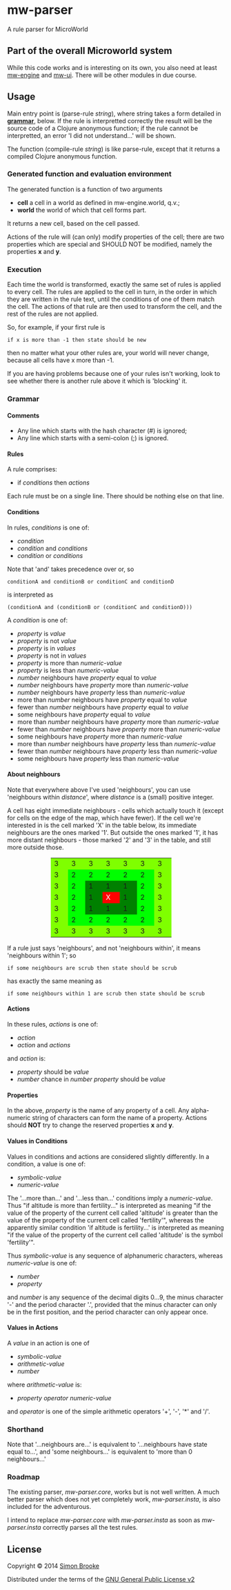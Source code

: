 # mw-parser

A rule parser for MicroWorld

## Part of the overall Microworld system 

While this code works and is interesting on its own, you also need at least
[mw-engine](https://github.com/simon-brooke/mw-engine) and 
[mw-ui](https://github.com/simon-brooke/mw-ui). There will be other 
modules in due course.


## Usage

Main entry point is (parse-rule _string_), where string takes a form detailed
in __[grammar](#grammar)__, below. If the rule is interpretted correctly the result will
be the source code of a Clojure anonymous function; if the rule cannot be interpretted,
an error 'I did not understand...' will be shown.

The function (compile-rule _string_) is like parse-rule, except that it returns
a compiled Clojure anonymous function.

### Generated function and evaluation environment

The generated function is a function of two arguments

+ __cell__ a cell in a world as defined in mw-engine.world, q.v.;
+ __world__ the world of which that cell forms part.

It returns a new cell, based on the cell passed.

Actions of the rule will (can only) modify properties of the cell; there are two
properties which are special and SHOULD NOT be modified, namely the properties
__x__ and __y__.

### Execution

Each time the world is transformed, exactly the same set of rules is applied to every
cell. The rules are applied to the cell in turn, in the order in which they are
written in the rule text, until the conditions of one of them match the cell.
The actions of that rule are then used to transform the cell, and the rest of
the rules are not applied.

So, for example, if your first rule is

    if x is more than -1 then state should be new

then no matter what your other rules are, your world will never change, because
all cells have x more than -1.

If you are having problems because one of your rules isn't working, look to
see whether there is another rule above it which is 'blocking' it.

### <a name="grammar"></a>Grammar

#### Comments

+ Any line which starts with the hash character (#) is ignored;
+ Any line which starts with a semi-colon (;) is ignored.

#### Rules

A rule comprises:

+ if _conditions_ then _actions_

Each rule must be on a single line. There should be nothing else on that line.

#### Conditions

In rules, _conditions_ is one of:

+ _condition_
+ _condition_ and _conditions_
+ _condition_ or _conditions_

Note that 'and' takes precedence over or, so

    conditionA and conditionB or conditionC and conditionD

is interpreted as

	(conditionA and (conditionB or (conditionC and conditionD)))

A _condition_ is one of:

+ _property_ is _value_
+ _property_ is not _value_
+ _property_ is in _values_
+ _property_ is not in _values_
+ _property_ is more than _numeric-value_
+ _property_ is less than _numeric-value_
+ _number_ neighbours have _property_ equal to _value_
+ _number_ neighbours have _property_ more than _numeric-value_
+ _number_ neighbours have _property_ less than _numeric-value_
+ more than _number_ neighbours have _property_ equal to _value_
+ fewer than _number_ neighbours have _property_ equal to _value_
+ some neighbours have _property_ equal to _value_
+ more than _number_ neighbours have _property_ more than _numeric-value_
+ fewer than _number_ neighbours have _property_ more than _numeric-value_
+ some neighbours have _property_ more than _numeric-value_
+ more than _number_ neighbours have _property_ less than _numeric-value_
+ fewer than _number_ neighbours have _property_ less than _numeric-value_
+ some neighbours have _property_ less than _numeric-value_

#### About neighbours

Note that everywhere above I've used 'neighbours', you can use 'neighbours
within _distance_', where _distance_ is a (small) positive integer.

A cell has eight immediate neighbours - cells which actually touch it (except
for cells on the edge of the map, which have fewer). If the cell we're
interested in is the cell marked 'X' in the table below, its immediate neighbours
are the ones marked '1'. But outside the ones marked '1', it has more distant
neighbours - those marked '2' and '3' in the table, and still more outside those.

<table style="padding-left: 20%;">
<tr><td style="width: 1.5em; background-color: chartreuse;">3</td><td style="width: 1.5em; background-color: chartreuse;">3</td><td style="width: 1.5em; background-color: chartreuse;">3</td><td style="width: 1.5em; background-color: chartreuse;">3</td><td style="width: 1.5em; background-color: chartreuse;">3</td><td style="width: 1.5em; background-color: chartreuse;">3</td><td style="width: 1.5em; background-color: chartreuse;">3</td></tr>
<tr><td style="width: 1.5em; background-color: chartreuse;">3</td><td style="width: 1.5em; background-color: lime;">2</td><td style="width: 1.5em; background-color: lime;">2</td><td style="width: 1.5em; background-color: lime;">2</td><td style="width: 1.5em; background-color: lime;">2</td><td style="width: 1.5em; background-color: lime;">2</td><td style="width: 1.5em; background-color: chartreuse;">3</td></tr>
<tr><td style="width: 1.5em; background-color: chartreuse;">3</td><td style="width: 1.5em; background-color: lime;">2</td><td style="width: 1.5em; background-color: green;">1</td><td style="width: 1.5em; background-color: green;">1</td><td style="width: 1.5em; background-color: green;">1</td><td style="width: 1.5em; background-color: lime;">2</td><td style="width: 1.5em; background-color: chartreuse;">3</td></tr>
<tr><td style="width: 1.5em; background-color: chartreuse;">3</td><td style="width: 1.5em; background-color: lime;">2</td><td style="width: 1.5em; background-color: green;">1</td><td style="color:white; width: 1.5em; background-color: red;">X</td><td style="width: 1.5em; background-color: green;">1</td><td style="width: 1.5em; background-color: lime;">2</td><td style="width: 1.5em; background-color: chartreuse;">3</td></tr>
<tr><td style="width: 1.5em; background-color: chartreuse;">3</td><td style="width: 1.5em; background-color: lime;">2</td><td style="width: 1.5em; background-color: green;">1</td><td style="width: 1.5em; background-color: green;">1</td><td style="width: 1.5em; background-color: green;">1</td><td style="width: 1.5em; background-color: lime;">2</td><td style="width: 1.5em; background-color: chartreuse;">3</td></tr>
<tr><td style="width: 1.5em; background-color: chartreuse;">3</td><td style="width: 1.5em; background-color: lime;">2</td><td style="width: 1.5em; background-color: lime;">2</td><td style="width: 1.5em; background-color: lime;">2</td><td style="width: 1.5em; background-color: lime;">2</td><td style="width: 1.5em; background-color: lime;">2</td><td style="width: 1.5em; background-color: chartreuse;">3</td></tr>
<tr><td style="width: 1.5em; background-color: chartreuse;">3</td><td style="width: 1.5em; background-color: chartreuse;">3</td><td style="width: 1.5em; background-color: chartreuse;">3</td><td style="width: 1.5em; background-color: chartreuse;">3</td><td style="width: 1.5em; background-color: chartreuse;">3</td><td style="width: 1.5em; background-color: chartreuse;">3</td><td style="width: 1.5em; background-color: chartreuse;">3</td></tr>
</table>

If a rule just says 'neighbours', and not 'neighbours within', it means
'neighbours within 1'; so

    if some neighbours are scrub then state should be scrub

has exactly the same meaning as

    if some neighbours within 1 are scrub then state should be scrub

#### Actions

In these rules, _actions_ is one of:

+ _action_
+ _action_ and _actions_

and _action_ is:

+ _property_ should be _value_
+ _number_ chance in _number_ _property_ should be _value_

#### Properties

In the above, _property_ is the name of any property of a cell. Any alpha-numeric
string of characters can form the name of a property. Actions should __NOT__
try to change the reserved properties __x__ and __y__.

#### Values in Conditions

Values in conditions and actions are considered slightly differently. In a
condition, a value is one of:

+ _symbolic-value_
+ _numeric-value_

The '...more than...' and '...less than...' conditions imply a _numeric-value_.
Thus "if altitude is more than fertility..." is interpreted as meaning "if the value
of the property of the current cell called 'altitude' is greater than the value
of the property of the current cell called 'fertility'", whereas the apparently
similar condition 'if altitude is fertility...' is interpreted as meaning
"if the value of the property of the current cell called 'altitude' is the symbol
'fertility'".

Thus _symbolic-value_ is any sequence of alphanumeric characters, whereas
_numeric-value_ is one of:

+ _number_
+ _property_

and _number_ is any sequence of the decimal digits 0...9, the minus character
'-' and the period character '.', provided that the minus character can only be
in the first position, and  the period character can only appear once.

#### Values in Actions

A _value_ in an action is one of

+ _symbolic-value_
+ _arithmetic-value_
+ _number_

where _arithmetic-value_ is:

+ _property_ _operator_ _numeric-value_

and _operator_ is one of the simple arithmetic operators '+', '-', '*' and '/'.

### Shorthand

Note that '...neighbours are...' is equivalent to '...neighbours have state equal to...',
and 'some neighbours...' is equivalent to 'more than 0 neighbours...'

### Roadmap

The existing parser, *mw-parser.core*, works but is not well written. A much
better parser which does not yet completely work, *mw-parser.insta*, is also
included for the adventurous.

I intend to replace *mw-parser.core* with *mw-parser.insta* as soon as 
*mw-parser.insta* correctly parses all the test rules.

## License

Copyright © 2014 [Simon Brooke](mailto:simon@journeyman.cc)

Distributed under the terms of the
[GNU General Public License v2](http://www.gnu.org/licenses/gpl-2.0.html)
